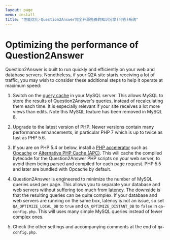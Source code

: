 ```yaml
---
layout: page
menu: install
title: "性能优化-Question2Answer完全开源免费的知识分享(问答)系统"
---
```


# Optimizing the performance of Question2Answer

Question2Answer is built to run quickly and efficiently on your web and database servers. Nonetheless, if your Q2A site starts receiving a lot of traffic, you may wish to consider these additional steps to help it operate at maximum speed:

1. Switch on the [query cache](http://dev.mysql.com/doc/refman/5.7/en/query-cache.html) in your MySQL server. This allows MySQL to store the results of Question2Answer's queries, instead of recalculating them each time. It is especially relevant if your site receives a lot more views than edits. Note this MySQL feature has been removed in MySQL 8.

2. Upgrade to the latest version of PHP. Newer versions contain many performance enhancements, in particular PHP 7 which is up to twice as fast as PHP 5.6.

3. If you are on PHP 5.4 or below, install a [PHP accelerator](http://en.wikipedia.org/wiki/PHP_accelerator) such as [Opcache](https://pecl.php.net/package/ZendOpcache) or [Alternative PHP Cache (APC)](http://pecl.php.net/package/APC). This will cache the compiled bytecode for the Question2Answer PHP scripts on your web server, to avoid them being parsed and compiled for each page request. PHP 5.5 and later are bundled with Opcache by default.

4. Question2Answer is engineered to minimize the number of MySQL queries used per page. This allows you to separate your database and web servers without suffering too much from [latency](http://en.wikipedia.org/wiki/Latency_(engineering)). The downside is that the resulting queries can be quite complex. If your database and web servers are running on the same box, latency is not an issue, so set `QA_OPTIMIZE_LOCAL_DB` to `true` and `QA_OPTIMIZE_DISTANT_DB` to `false` in `qa-config.php`. This will uses many simple MySQL queries instead of fewer complex ones.

5. Check the other settings and accompanying comments at the end of `qa-config.php`.
